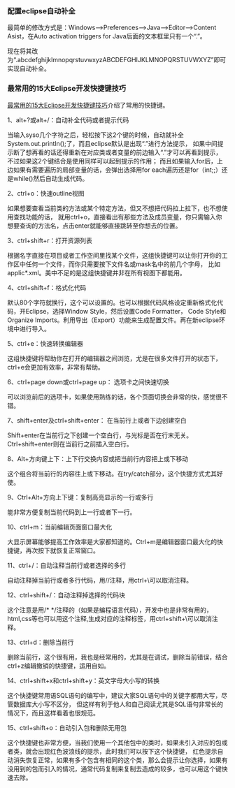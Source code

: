 ### 配置eclipse自动补全

最简单的修改方式是：Windows——>Preferences——>Java-->Editor-->Content Asist，在Auto activation triggers for Java后面的文本框里只有一个“.”。

现在将其改为“.abcdefghijklmnopqrstuvwxyzABCDEFGHIJKLMNOPQRSTUVWXYZ”即可实现自动补全。

### 最常用的15大Eclipse开发快捷键技巧

[最常用的15大Eclipse开发快捷键技巧]介绍了常用的快捷键。

  [最常用的15大Eclipse开发快捷键技巧]:http://blog.csdn.net/chenleixing/article/details/44600587

1、alt+?或alt+/：自动补全代码或者提示代码

当输入syso几个字符之后，轻松按下这2个键的时候，自动就补全System.out.println();了，而且eclipse默认是出现“.”进行方法提示，
如果中间提示断了想再看的话还得重新在对应类或者变量的前边输入“.”才可以再看到提示，不过如果这2个键结合是使用同样可以起到提示的作用；
而且如果输入for后，上边如果有需要遍历的局部变量的话，会弹出选择用for each遍历还是for（int;;）还是while()然后自动生成代码。
 
2、ctrl+o：快速outline视图

如果想要查看当前类的方法或某个特定方法，但又不想把代码拉上拉下，也不想使用查找功能的话，
就用ctrl+o，直接看出有那些方法及成员变量，你只需输入你想要查询的方法名，点击enter就能够直接跳转至你想去的位置。
 
3、ctrl+shift+r：打开资源列表

根据名字直接在项目或者工作空间里找某个文件，这组快捷键可以让你打开你的工作区中任何一个文件，而你只需要按下文件名或mask名中的前几个字母，
比如applic*.xml。美中不足的是这组快捷键并非在所有视图下都能用。

 
4、ctrl+shift+f：格式化代码

默认80个字符就换行，这个可以设置的。也可以根据代码风格设定重新格式化代码，开Eclipse，选择Window Style，然后设置Code Formatter，
Code Style和Organize Imports。利用导出（Export）功能来生成配置文件。再在新eclipse环境中进行导入。

5、ctrl+e：快速转换编辑器

这组快捷键将帮助你在打开的编辑器之间浏览，尤是在很多文件打开的状态下，ctrl+e会更加有效率，非常有帮助。
 
6、ctrl+page down或ctrl+page up： 选项卡之间快速切换

可以浏览前后的选项卡，如果使用熟练的话，各个页面切换会非常的快，感觉很不错。

7、shift+enter及ctrl+shift+enter： 在当前行上或者下边创建空白

Shift+enter在当前行之下创建一个空白行，与光标是否在行末无关。Ctrl+shift+enter则在当前行之前插入空白行。
 
8、Alt+方向键上下：上下行交换内容或把当前行内容把上或下移动

这个组合将当前行的内容往上或下移动。在try/catch部分，这个快捷方式尤其好使。

9、Ctrl+Alt+方向上下键：复制高亮显示的一行或多行

能非常方便复制当前代码到上一行或者下一行。

10、ctrl+m：当前编辑页面窗口最大化

大显示屏幕能够提高工作效率是大家都知道的。Ctrl+m是编辑器窗口最大化的快捷键，再次按下就恢复正常窗口。

11、ctrl+/：自动注释当前行或者选择的多行

自动注释掉当前行或者多行代码，用//注释，用ctrl+\可以取消注释。
 
12、ctrl+shift+/：自动注释掉选择的代码块

这个注意是用/* */注释的（如果是编程语言代码），开发中也是非常有用的，html,css等也可以用这个注释,生成对应的注释标签，用ctrl+shift+\可以取消注释。

13、ctrl+d：删除当前行

删除当前行，这个很有用，我也是经常用的，尤其是在调试，删除当前错误，结合ctrl+z编辑撤销的快捷键，运用自如。
 
14、ctrl+shift+x和ctrl+shift+y：英文字母大小写的转换

这个快捷键常用语SQL语句的编写中，建议大家SQL语句中的关键字都用大写，尽管数据库大小写不区分，
但这样有利于他人和自己阅读尤其是SQL语句非常长的情况下，而且这样看着也很规范。

15、ctrl+shift+o：自动引入包和删除无用包

这个快捷键也非常方便，当我们使用一个其他包中的类时，如果未引入对应的包或者类，就会出现红色波浪线的提示，此时我们可以按下这个快捷键，
红色提示自动消失恢复正常，如果有多个包含有相同的这个类，那么会提示让你选择，如果有没用到的包而引入的情况，通常代码复制来复制去造成的较多，也可以用这个键快速去除。
